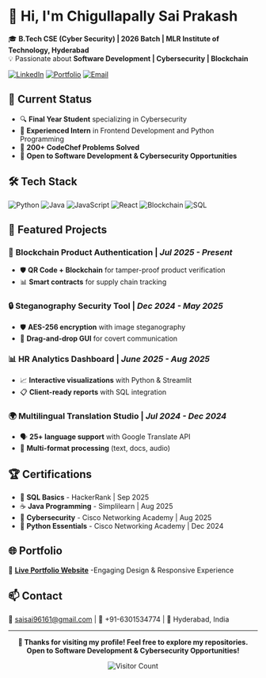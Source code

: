 # 👋 Hi, I'm Chigullapally Sai Prakash

🎓 **B.Tech CSE (Cyber Security) | 2026 Batch | MLR Institute of Technology, Hyderabad**  
💡 Passionate about **Software Development | Cybersecurity | Blockchain**

[![LinkedIn](https://img.shields.io/badge/LinkedIn-0077B5?style=for-the-badge&logo=linkedin&logoColor=white)](https://www.linkedin.com/in/chigullapally-sai-prakash-99b511277)
[![Portfolio](https://img.shields.io/badge/Portfolio-FF5722?style=for-the-badge&logo=todoist&logoColor=white)](https://portfolio-website-git-main-chigullapally-sai-prakashs-projects.vercel.app?_vercel_share=wWrVmQ8IVDhrgOBMZCSBogYhqybYP3WQ)
[![Email](https://img.shields.io/badge/Gmail-D14836?style=for-the-badge&logo=gmail&logoColor=white)](mailto:saisai96161@gmail.com)

## 🚀 Current Status
- 🔍 **Final Year Student**  specializing in Cybersecurity
- 💼 **Experienced Intern** in Frontend Development and Python Programming
- 🌟 **200+ CodeChef Problems Solved**
- 🎯 **Open to Software Development & Cybersecurity Opportunities**

## 🛠️ Tech Stack

![Python](https://img.shields.io/badge/Python-3776AB?style=flat&logo=python&logoColor=white)
![Java](https://img.shields.io/badge/Java-ED8B00?style=flat&logo=java&logoColor=white)
![JavaScript](https://img.shields.io/badge/JavaScript-F7DF1E?style=flat&logo=javascript&logoColor=black)
![React](https://img.shields.io/badge/React-20232A?style=flat&logo=react&logoColor=61DAFB)
![Blockchain](https://img.shields.io/badge/Blockchain-121D33?style=flat&logo=blockchain&logoColor=white)
![SQL](https://img.shields.io/badge/SQL-4479A1?style=flat&logo=mysql&logoColor=white)

## 🚀 Featured Projects

### 🔗 **Blockchain Product Authentication** | *Jul 2025 - Present*
- 🛡️ **QR Code + Blockchain** for tamper-proof product verification
- 📊 **Smart contracts** for supply chain tracking

### 🔒 **Steganography Security Tool** | *Dec 2024 - May 2025*
- 🛡️ **AES-256 encryption** with image steganography
- 🎨 **Drag-and-drop GUI** for covert communication

### 📊 **HR Analytics Dashboard** | *June 2025 - Aug 2025*
- 📈 **Interactive visualizations** with Python & Streamlit
- 📋 **Client-ready reports** with SQL integration

### 🌍 **Multilingual Translation Studio** | *Jul 2024 - Dec 2024*
- 🗣️ **25+ language support** with Google Translate API
- 📄 **Multi-format processing** (text, docs, audio)

## 🏆 Certifications
- 🥇 **SQL Basics** - HackerRank | Sep 2025
- ☕ **Java Programming** - Simplilearn | Aug 2025
- 🔐 **Cybersecurity** - Cisco Networking Academy | Aug 2025
- 🐍 **Python Essentials** - Cisco Networking Academy | Dec 2024


</div>

## 🌐 Portfolio
🎨 **[Live Portfolio Website](https://portfolio-website-git-main-chigullapally-sai-prakashs-projects.vercel.app/?_vercel_share=wWrVmQ8IVDhrgOBMZCSBogYhqybYP3WQ)** -Engaging Design & Responsive Experience

## 📫 Contact
📧 [saisai96161@gmail.com](mailto:saisai96161@gmail.com) | 📱 +91-6301534774 | 📍 Hyderabad, India

---
<div align="center">

**🌟  Thanks for visiting my profile! Feel free to explore my repositories. Open to Software Development & Cybersecurity Opportunities!**

![Visitor Count](https://profile-counter.glitch.me/Saiprakassh/count.svg)

</div>
